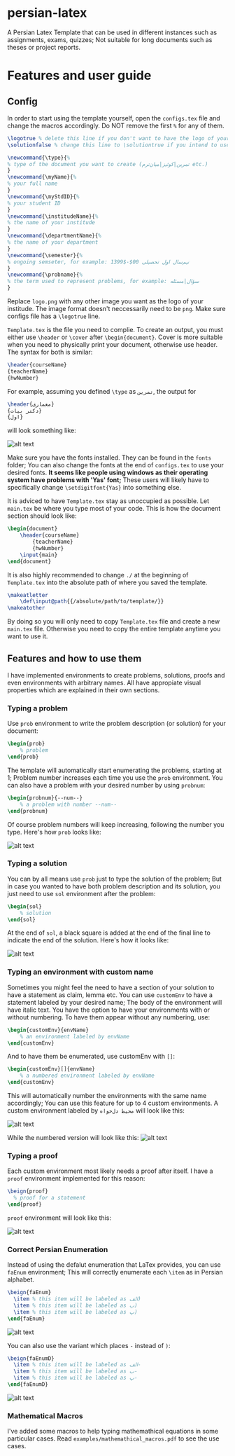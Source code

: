 # persian-latex
A Persian Latex Template that can be used in different instances such as assignments, exams, quizzes; Not suitable for long documents such as theses or project reports.


# Features and user guide

## Config
In order to start using the template yourself, open the `configs.tex` file and change the macros accordingly. Do NOT remove the first `%` for any of them.
```Latex
\logotrue % delete this line if you don't want to have the logo of your institude appear at top.
\solutionfalse % change this line to \solutiontrue if you intend to use 'sol' environment.

\newcommand{\type}{%
% type of the document you want to create (تمرین|کوئیز|میان‌ترم etc.)
}
\newcommand{\myName}{%
% your full name
}
\newcommand{\myStdID}{%
% your student ID
}
\newcommand{\institudeName}{%
% the name of your institude
}
\newcommand{\departmentName}{%
% the name of your department
}
\newcommand{\semester}{%
% ongoing semseter, for example: نیم‌سال اول تحصیلی 00$-$1399
}
\newcommand{\probname}{%
% the term used to represent problems, for example: سؤال|مسئله
}
```
Replace `logo.png` with any other image you want as the logo of your institude. The image format doesn't neccessarily need to be `png`. Make sure configs file has a `\logotrue` line.

`Template.tex` is the file you need to complie. To create an output, you must either use `\header` or `\cover` after `\begin{document}`. Cover is more suitable when you need to physically print your document, otherwise use header. The syntax for both is similar:
```Latex
\header{courseName}
{teacherName}
{hwNumber}
```
For example, assuming you defined `\type` as `تمرین`, the output for
```Latex
\header{معماری}
{دکتر بیات}
{اول}
```
will look something like:

![alt text](https://raw.githubusercontent.com/benyamxn/persian-latex/main/images/header.png "How header looks like")


Make sure you have the fonts installed. They can be found in the `fonts` folder; You can also change the fonts at the end of `configs.tex` to use your desired fonts. **It seems like people using windows as their operating system have problems with 'Yas' font;** These users will likely have to specifically change `\setdigitfont{Yas}` into something else.

It is adviced to have `Template.tex` stay as unoccupied as possible. Let `main.tex` be where you type most of your code. This is how the document section should look like:
```Latex
\begin{document}
	\header{courseName}
		{teacherName}
		{hwNumber}
	\input{main}
\end{document}
```

It is also highly recommended to change `./` at the beginning of `Template.tex` into the absolute path of where you saved the template.
```Latex
\makeatletter
	\def\input@path{{/absolute/path/to/template/}}
\makeatother
```
By doing so you will only need to copy `Template.tex` file and create a new `main.tex` file. Otherwise you need to copy the entire template anytime you want to use it.

## Features and how to use them
I have implemented environments to create problems, solutions, proofs and even environments with arbitrary names. All have appropiate visual properties which are explained in their own sections.

### Typing a problem
Use `prob` environment to write the problem description (or solution) for your document:
```Latex
\begin{prob}
	% problem
\end{prob}
```
The template will automatically start enumerating the problems, starting at 1; Problem number increases each time you use the `prob` environment.
You can also have a problem with your desired number by using `probnum`:
```Latex
\begin{probnum}{--num--}
	% a problem with number --num--
\end{probnum}
```
Of course problem numbers will keep increasing, following the number you type. Here's how `prob` looks like:

![alt text](https://raw.githubusercontent.com/benyamxn/persian-latex/main/images/prob.png "Example of prob environment")



### Typing a solution
You can by all means use `prob` just to type the solution of the problem; But in case you wanted to have both problem description and its solution, you just need to use `sol` environment after the problem:
```Latex
\begin{sol}
	% solution
\end{sol}
```
At the end of `sol`, a black square is added at the end of the final line to indicate the end of the solution. Here's how it looks like:

![alt text](https://raw.githubusercontent.com/benyamxn/persian-latex/main/images/sol.png "Example of sol environment")

### Typing an environment with custom name
Sometimes you might feel the need to have a section of your solution to have a statement as claim, lemma etc. You can use `customEnv` to have a statement labeled by your desired name; The body of the environment will have italic text. You have the option to have your environments with or without numbering. To have them appear without any numbering, use:
```Latex
\begin{customEnv}{envName}
	% an environment labeled by envName
\end{customEnv}
```
And to have them be enumerated, use customEnv with `[]`:
```Latex
\begin{customEnv}[]{envName}
	% a numbered environment labeled by envName
\end{customEnv}
```
This will automatically number the environments with the same name accordingly; You can use this feature for up to 4 custom environments.
A custom environment labeled by `محیط دل‌خواه` will look like this:

![alt text](https://raw.githubusercontent.com/benyamxn/persian-latex/main/images/customEnv.png "Example of custom environment")

While the numbered version will look like this:
![alt text](https://raw.githubusercontent.com/benyamxn/persian-latex/main/images/customEnvnum.png "Example of a numbered custom environment")

### Typing a proof
Each custom environment most likely needs a proof after itself. I have a `proof` environment implemented for this reason:
```Latex
\beign{proof}
  % proof for a statement
\end{proof}
```
`proof` environment will look like this:

![alt text](https://raw.githubusercontent.com/benyamxn/persian-latex/main/images/proof.png "Example of proof environment")

### Correct Persian Enumeration
Instead of using the defalut enumeration that LaTex provides, you can use `faEnum` environment; This will correctly enumerate each `\item` as in Persian alphabet.
```Latex
\beign{faEnum}
  \item % this item will be labeled as الف)
  \item % this item will be labeled as ب)
  \item % this item will be labeled as پ)
\end{faEnum}
```
![alt text](https://raw.githubusercontent.com/benyamxn/persian-latex/main/images/faEnum.png "Example of faEnum environment")

You can also use the variant which places `-` instead of `)`:
```Latex
\beign{faEnumD}
  \item % this item will be labeled as الف-
  \item % this item will be labeled as ب-
  \item % this item will be labeled as پ-
\end{faEnumD}
```
![alt text](https://raw.githubusercontent.com/benyamxn/persian-latex/main/images/faEnumD.png "Example of faEnumD environment")


### Mathematical Macros
I've added some macros to help typing mathemathical equations in some particular cases. Read `examples/mathemathical_macros.pdf` to see the use cases.
